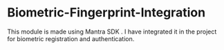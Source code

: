 # Biometric-Fingerprint-Integration
This module is made using Mantra SDK . I have integrated it in the project for biometric registration and authentication.
